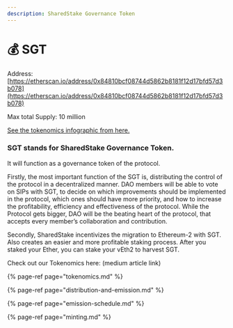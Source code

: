 ```yaml
---
description: SharedStake Governance Token
---
```


# 💰 SGT

Address:  [https://etherscan.io/address/0x84810bcf08744d5862b8181f12d17bfd57d3b078](https://etherscan.io/address/0x84810bcf08744d5862b8181f12d17bfd57d3b078)

Max total Supply: 10 million

[See the tokenomics infographic from here.](https://www.sharedstake.org/images/tokenomics.pdf)

### SGT stands for SharedStake Governance Token. 

It will function as a governance token of the protocol. 

Firstly, the most important function of the SGT is, distributing the control of the protocol in a decentralized manner. DAO members will be able to vote on SIPs with SGT, to decide on which improvements should be implemented in the protocol, which ones should have more priority, and how to increase the profitability, efficiency and effectiveness of the protocol. While the Protocol gets bigger, DAO will be the beating heart of the protocol, that accepts every member’s collaboration and contribution.

Secondly, SharedStake incentivizes the migration to Ethereum-2 with SGT. Also creates an easier and more profitable staking process. After you staked your Ether, you can stake your vEth2 to harvest SGT. 

Check out our Tokenomics here: \(medium article link\)

{% page-ref page="tokenomics.md" %}

{% page-ref page="distribution-and-emission.md" %}

{% page-ref page="emission-schedule.md" %}

{% page-ref page="minting.md" %}



